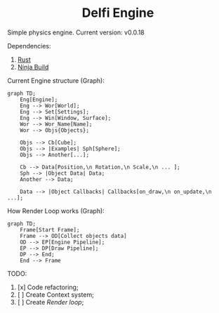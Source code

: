 <h1 align="center">Delfi Engine</h1>

Simple physics engine. Current version: v0.0.18

Dependencies:
1) [Rust](https://www.rust-lang.org/tools/install)
2) [Ninja Build](https://ninja-build.org)

Current Engine structure (Graph):
```mermaid
graph TD;
    Eng[Engine];
    Eng --> Wor[World];
    Eng --> Set[Settings];
    Eng --> Win[Window, Surface];
    Wor --> Wor_Name[Name];
    Wor --> Objs{Objects};
    
    Objs --> Cb[Cube];
    Objs --> |Examples| Sph[Sphere];
    Objs --> Another[...];

    Cb --> Data[Position,\n Rotation,\n Scale,\n ... ];
    Sph --> |Object Data| Data;
    Another --> Data;
    
    Data --> |Object Callbacks| Callbacks[on_draw,\n on_update,\n ...];
```

How Render Loop works (Graph):
```mermaid
graph TD;
    Frame[Start Frame];
    Frame --> OD[Collect objects data]
    OD --> EP[Engine Pipeline];
    EP --> DP[Draw Pipeline];
    DP --> End;
    End --> Frame
```

TODO:
1. [x] Code refactoring;
2. [ ] Create Context system;
3. [ ] Create *Render loop*;